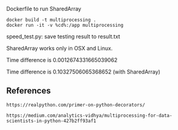 Dockerfile to run SharedArray

    docker build -t multiprocessing .
    docker run -it -v %cd%:/app multiprocessing

speed_test.py: save testing result to result.txt

SharedArray works only in OSX and Linux.

Time difference is 0.0012674331665039062
 
Time difference is 0.10327506065368652 (with SharedArray)


## References

    https://realpython.com/primer-on-python-decorators/

    https://medium.com/analytics-vidhya/multiprocessing-for-data-scientists-in-python-427b2ff93af1
